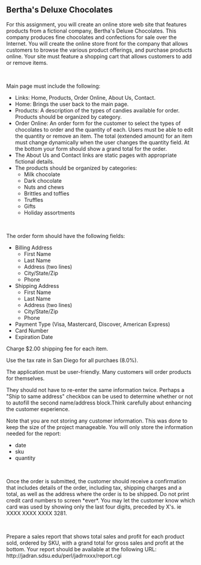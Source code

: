 <h2>Bertha's Deluxe Chocolates</h2>
<p>For this assignment, you will create an online store web site that features products from a fictional company,
Bertha's Deluxe Chocolates. This company produces fine chocolates and confections for sale over the Internet.
You will create the online store front for the company that allows customers to browse the various product offerings,
and purchase products online. Your site must feature a shopping cart that allows customers to add or remove items.</p>
<br/>
<p>Main page must include the following:</p>
<ul>
  <li>Links: Home, Products, Order Online, About Us, Contact.</li>
  <li>Home: Brings the user back to the main page.</li>
  <li>Products: A description of the types of candies available for order. Products should be organized by category.</li>
  <li>Order Online: An order form for the customer to select the types of chocolates to order and the quantity of each. Users must be able to edit the quantity or remove an item. The total (extended amount) for an item must change dynamically when the user changes the quantity field. At the bottom your form should show a grand total for the order.</li>
  <li>The About Us and Contact links are static pages with appropriate fictional details.</li>
  <li>The products should be organized by categories:
    <ul>
      <li>Milk chocolate</li>
      <li>Dark chocolate</li>
      <li>Nuts and chews</li>
      <li>Brittles and toffies</li>
      <li>Truffles</li>
      <li>Gifts</li>
      <li>Holiday assortments</li>
    </ul>
  </li>
</ul>
<br/>
<p>The order form should have the following fields:</p>
<ul>
  <li>Billing Address
    <ul>
      <li>First Name</li>
      <li>Last Name</li>
      <li>Address (two lines)</li>
      <li>City/State/Zip</li>
      <li>Phone</li>
    </ul>
  </li>
  <li>Shipping Address
    <ul>
      <li>First Name</li>
      <li>Last Name</li>
      <li>Address (two lines)</li>
      <li>City/State/Zip</li>
      <li>Phone</li>
    </ul>
  </li>
  <li>Payment Type (Visa, Mastercard, Discover, American Express)</li>
  <li>Card Number</li>
  <li>Expiration Date</li>
</ul>
<p>Charge $2.00 shipping fee for each item.</p>
<p>Use the tax rate in San Diego for all purchaes (8.0%).</p>

<p>The application must be user-friendly. Many customers will order products for themselves.</p>
<p>They should not have to re-enter the same information twice. Perhaps a "Ship to same address" checkbox can be used to
determine whether or not to autofill the second name/address block.Think carefully about enhancing the customer experience.</p>

<p>Note that you are not storing any customer information. This was done to keep the size of the project manageable. You will only store the information needed for the report:</p>
<ul>
  <li>date</li>
  <li>sku</li>
  <li>quantity</li>
</ul>
<br/>
<p>Once the order is submitted, the customer should receive a confirmation that includes details of the order, including tax, shipping charges and a total, as well as the address where the order is to be shipped. Do not print credit card numbers to screen *ever*. You may let the customer know which card was used by showing only the last four digits, preceded by X's. ie XXXX XXXX XXXX 3281.</p>
<br/>
<p>Prepare a sales report that shows total sales and profit for each product sold, ordered by SKU, with a grand total for gross sales and profit at the bottom. Your report should be available at the following URL:
http://jadran.sdsu.edu/perl/jadrnxxx/report.cgi</p>
